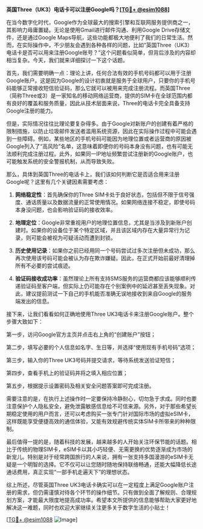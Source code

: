 **英国Three（UK3）电话卡可以注册Google吗？[[TG💪+ @esim1088](https://t.me/s/esim1088)]**

在当今数字化时代，Google作为全球最大的搜索引擎和互联网服务提供商之一，其影响力毋庸置疑。无论是使用Gmail进行邮件沟通、利用Google Drive存储文件，还是通过Google Maps导航，这些功能都极大地便利了我们的日常生活。然而，在实际操作中，不少朋友会遇到各种各样的问题，比如“英国Three（UK3）电话卡是否可以用来注册Google账号？”这个问题看似简单，但背后涉及的内容却相当复杂。今天，我们就来详细探讨一下这个话题。

首先，我们需要明确一点：理论上讲，任何合法有效的手机号码都可以用于注册Google账户。这是因为Google的设计初衷就是服务于全球用户，只要你的手机号码能够正常接收短信验证码，那么它就可以被用来完成注册流程。而英国Three（简称Three或3）是一家知名的移动网络运营商，提供的SIM卡在全球范围内都有良好的覆盖和服务质量，因此从技术层面来说，Three的电话卡完全具备支持Google注册的能力。

但是，实际情况往往比理论要复杂得多。由于Google对新账户的创建有着严格的限制措施，以防止垃圾邮件发送者滥用系统资源，因此在实际操作过程中可能会遇到一些障碍。例如，某些地区的手机号码可能因为地理位置或者运营商的原因被Google列入了“高风险”名单，这意味着即便你的号码本身没有问题，也有可能无法顺利完成注册过程。此外，如果同一IP地址频繁尝试注册新的Google账户，也可能触发系统的安全警报机制，从而导致失败。

那么，具体到英国Three的电话卡上，我们该如何判断它是否适合用来注册Google呢？这里有几个关键因素需要考虑：

1. **网络稳定性**：首先确保你的Three SIM卡处于良好状态，包括但不限于信号强度、通话质量以及数据流量的正常使用情况。如果网络连接不稳定，即使号码本身没问题，也会影响验证码的接收效率。

2. **地理定位**：Google非常重视用户的地理位置信息，尤其是当涉及到新账户创建时。如果你的设备位于某个特定区域，并且该区域内存在大量异常行为记录，则可能会被视为可疑活动而遭到封锁。

3. **历史使用记录**：如果你之前已经用同一个号码尝试过多次注册但未成功，那么再次使用该号码可能会被认为存在欺诈嫌疑。因此，在正式开始前最好清理掉所有不必要的尝试痕迹。

4. **验证码接收成功率**：虽然理论上所有支持SMS服务的运营商都应该能够顺利传递验证码至客户端，但实际上仍可能存在个别案例中的延迟甚至丢失现象。对此，建议提前测试一下自己的手机能否准确无误地接收到来自Google的服务端发出的信息。

接下来，让我们看看如何正确地使用Three UK3电话卡来注册Google账户。整个步骤大致如下：

第一步，访问Google官方主页并点击右上角的“创建账户”按钮；

第二步，填写必要的个人信息如名字、生日等，并选择“使用现有手机号码”选项；

第三步，输入你的Three UK3号码并提交请求，等待系统发送验证短信；

第四步，查看手机上的验证码并将之填入相应位置；

第五步，根据提示设置密码及相关安全问题答案即可完成注册。

需要注意的是，在执行上述操作时一定要保持冷静耐心，切勿急于求成。同时也要注意保护个人隐私安全，避免泄露敏感信息给不可信来源。另外，对于那些希望长期稳定使用的用户而言，还可以考虑购买一张专门针对国际市场的虚拟eSIM卡，这样既能享受便捷高效的通信体验，又能有效规避传统实体SIM卡所带来的种种限制。

最后值得一提的是，随着科技的发展，越来越多的人开始关注环保节能的话题。相比于传统的物理SIM卡，eSIM卡以其小巧轻便、无需更换的优势逐渐成为市场的新宠儿。特别是对于经常跨国旅行的人来说，拥有一张支持多国漫游的eSIM卡无疑是一个明智的选择。它不仅可以让您随时随地保持联络畅通，还能大幅降低长途通话费用，真正实现“一部手机走遍天下”的理想状态。

综上所述，尽管英国Three UK3电话卡确实可以在一定程度上满足Google账户注册的需求，但仍需谨慎对待各个环节的操作细节。只有做到全面了解规则、合理规划方案，才能最大限度地提高成功率。希望本文所提供的信息能够帮助大家更好地解决这一难题，同时也欢迎大家继续关注更多关于数字生活的小贴士！

[[TG💪+ @esim1088](https://t.me/s/esim1088) ![Image](https://i.postimg.cc/4NQfJmqS/Snipaste-2025-05-13-00-14-12.png)]
